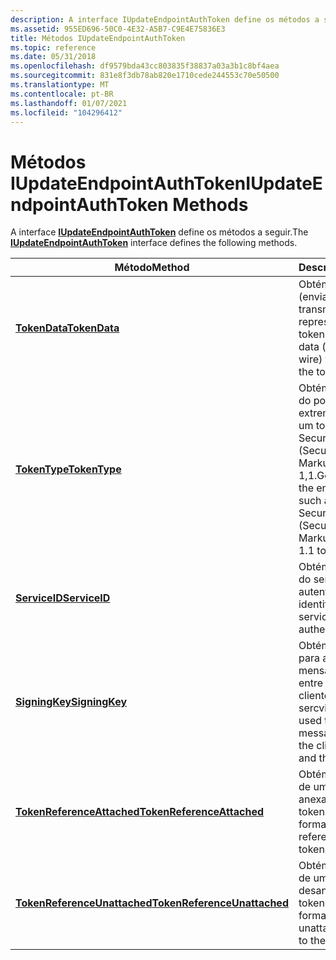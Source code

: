 ```yaml
---
description: A interface IUpdateEndpointAuthToken define os métodos a seguir.
ms.assetid: 955ED696-50C0-4E32-A5B7-C9E4E75836E3
title: Métodos IUpdateEndpointAuthToken
ms.topic: reference
ms.date: 05/31/2018
ms.openlocfilehash: df9579bda43cc803835f38837a03a3b1c8bf4aea
ms.sourcegitcommit: 831e8f3db78ab820e1710cede244553c70e50500
ms.translationtype: MT
ms.contentlocale: pt-BR
ms.lasthandoff: 01/07/2021
ms.locfileid: "104296412"
---
```

# <a name="iupdateendpointauthtoken-methods"></a><span data-ttu-id="11e4d-103">Métodos IUpdateEndpointAuthToken</span><span class="sxs-lookup"><span data-stu-id="11e4d-103">IUpdateEndpointAuthToken Methods</span></span>

<span data-ttu-id="11e4d-104">A interface [**IUpdateEndpointAuthToken**](iupdateendpointauthtoken.md) define os métodos a seguir.</span><span class="sxs-lookup"><span data-stu-id="11e4d-104">The [**IUpdateEndpointAuthToken**](iupdateendpointauthtoken.md) interface defines the following methods.</span></span>



| <span data-ttu-id="11e4d-105">Método</span><span class="sxs-lookup"><span data-stu-id="11e4d-105">Method</span></span>                                                                                | <span data-ttu-id="11e4d-106">Descrição</span><span class="sxs-lookup"><span data-stu-id="11e4d-106">Description</span></span>                                                                                                     |
|---------------------------------------------------------------------------------------|-----------------------------------------------------------------------------------------------------------------|
| [<span data-ttu-id="11e4d-107">**TokenData**</span><span class="sxs-lookup"><span data-stu-id="11e4d-107">**TokenData**</span></span>](iupdateendpointauthtoken-tokendata.md)                               | <span data-ttu-id="11e4d-108">Obtém os dados XML (enviados pela transmissão) que representam o token.</span><span class="sxs-lookup"><span data-stu-id="11e4d-108">Gets the XML data (sent over the wire) that represents the token.</span></span>                                               |
| [<span data-ttu-id="11e4d-109">**TokenType**</span><span class="sxs-lookup"><span data-stu-id="11e4d-109">**TokenType**</span></span>](iupdateendpointauthtoken-tokentype.md)                               | <span data-ttu-id="11e4d-110">Obtém o tipo do token do ponto de extremidade, como um token WS-Security SAML (Security Assertion Markup Language) 1,1.</span><span class="sxs-lookup"><span data-stu-id="11e4d-110">Gets the type of the endpoint token, such as a WS-Security SAML (Security Assertion Markup Language) 1.1 token.</span></span> |
| [<span data-ttu-id="11e4d-111">**ServiceID**</span><span class="sxs-lookup"><span data-stu-id="11e4d-111">**ServiceID**</span></span>](iupdateendpointauthtoken-serviceid.md)                               | <span data-ttu-id="11e4d-112">Obtém o identificador do serviço a ser autenticado.</span><span class="sxs-lookup"><span data-stu-id="11e4d-112">Gets the identifier of the service to be authenticated.</span></span>                                                         |
| [<span data-ttu-id="11e4d-113">**SigningKey**</span><span class="sxs-lookup"><span data-stu-id="11e4d-113">**SigningKey**</span></span>](iupdateendpointauthtoken-signingkey.md)                             | <span data-ttu-id="11e4d-114">Obtém a chave usada para assinar mensagens de saída entre o computador cliente e o sercvice.</span><span class="sxs-lookup"><span data-stu-id="11e4d-114">Gets the key used to sign outgoing messages between the client computer and the sercvice.</span></span>                       |
| [<span data-ttu-id="11e4d-115">**TokenReferenceAttached**</span><span class="sxs-lookup"><span data-stu-id="11e4d-115">**TokenReferenceAttached**</span></span>](iupdateendpointauthtoken-tokenreferenceattached.md)     | <span data-ttu-id="11e4d-116">Obtém o formato XML de uma referência anexada ao token.</span><span class="sxs-lookup"><span data-stu-id="11e4d-116">Gets the XML format of an attached reference to the token.</span></span>                                                      |
| [<span data-ttu-id="11e4d-117">**TokenReferenceUnattached**</span><span class="sxs-lookup"><span data-stu-id="11e4d-117">**TokenReferenceUnattached**</span></span>](iupdateendpointauthtoken-tokenreferenceunattached.md) | <span data-ttu-id="11e4d-118">Obtém o formato XML de uma referência desanexada ao token.</span><span class="sxs-lookup"><span data-stu-id="11e4d-118">Gets the XML format of an unattached reference to the token.</span></span>                                                    |



 

 

 



